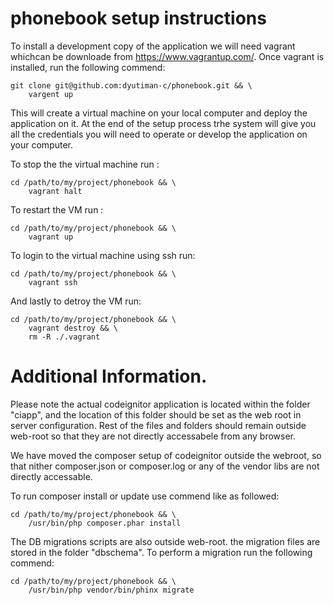 # phonebook setup instructions

To install a development copy of the application we will need vagrant whichcan be downloade
from https://www.vagrantup.com/. Once vagrant is installed, run the following commend:
```
git clone git@github.com:dyutiman-c/phonebook.git && \
    vargent up 
```

This will create a virtual machine on your local computer and deploy the application on it.
At the end of the setup process trhe system will give you all the credentials you will
need to operate or develop the application on your computer.

To stop the the virtual machine run :
```
cd /path/to/my/project/phonebook && \
    vagrant halt
```  
To restart the VM run :
```
cd /path/to/my/project/phonebook && \
    vagrant up
```
To login to the virtual machine using ssh run:
```
cd /path/to/my/project/phonebook && \
    vagrant ssh
```

And lastly to detroy the VM run:
```
cd /path/to/my/project/phonebook && \
    vagrant destroy && \
    rm -R ./.vagrant
```


# Additional Information.
Please note the actual codeignitor application is located within the folder "ciapp", and
the location of this folder should be set as the web root in server configuration. Rest of
the files and folders should remain outside web-root so that they are not directly accessabele
from any browser.

We have moved the composer setup of codeignitor outside the webroot, so that nither composer.json
or composer.log or any of the vendor libs are not directly accessable.

To run composer install or update use commend like as followed:
```
cd /path/to/my/project/phonebook && \
    /usr/bin/php composer.phar install 
```
The DB migrations scripts are also outside web-root. the migration files are stored in 
the folder "dbschema". To perform a migration run the following commend:

```
cd /path/to/my/project/phonebook && \
    /usr/bin/php vendor/bin/phinx migrate
```

